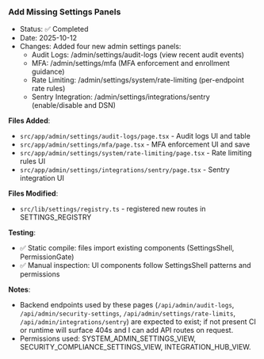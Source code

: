 
### Add Missing Settings Panels

- Status: ✅ Completed
- Date: 2025-10-12
- Changes: Added four new admin settings panels:
  - Audit Logs: /admin/settings/audit-logs (view recent audit events)
  - MFA: /admin/settings/mfa (MFA enforcement and enrollment guidance)
  - Rate Limiting: /admin/settings/system/rate-limiting (per-endpoint rate rules)
  - Sentry Integration: /admin/settings/integrations/sentry (enable/disable and DSN)

**Files Added**:
- `src/app/admin/settings/audit-logs/page.tsx` - Audit logs UI and table
- `src/app/admin/settings/mfa/page.tsx` - MFA enforcement UI and save
- `src/app/admin/settings/system/rate-limiting/page.tsx` - Rate limiting rules UI
- `src/app/admin/settings/integrations/sentry/page.tsx` - Sentry integration UI

**Files Modified**:
- `src/lib/settings/registry.ts` - registered new routes in SETTINGS_REGISTRY

**Testing**:
- ✅ Static compile: files import existing components (SettingsShell, PermissionGate)
- ✅ Manual inspection: UI components follow SettingsShell patterns and permissions

**Notes**:
- Backend endpoints used by these pages (`/api/admin/audit-logs`, `/api/admin/security-settings`, `/api/admin/settings/rate-limits`, `/api/admin/integrations/sentry`) are expected to exist; if not present CI or runtime will surface 404s and I can add API routes on request.
- Permissions used: SYSTEM_ADMIN_SETTINGS_VIEW, SECURITY_COMPLIANCE_SETTINGS_VIEW, INTEGRATION_HUB_VIEW.

